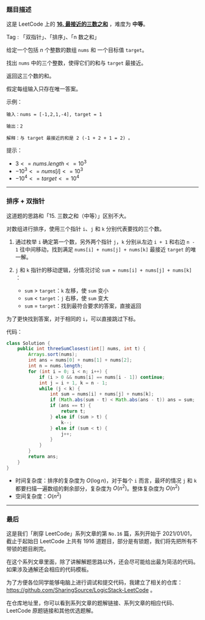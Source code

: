 ### 题目描述

这是 LeetCode 上的 **[16. 最接近的三数之和](https://leetcode-cn.com/problems/3sum-closest/solution/shua-chuan-lc-pai-xu-shuang-zhi-zhen-jie-p2ou/)** ，难度为 **中等**。

Tag : 「双指针」、「排序」、「n 数之和」



给定一个包括 $n$ 个整数的数组 `nums` 和 一个目标值 `target`。

找出 `nums` 中的三个整数，使得它们的和与 `target` 最接近。

返回这三个数的和。

假定每组输入只存在唯一答案。

示例：
```
输入：nums = [-1,2,1,-4], target = 1

输出：2

解释：与 target 最接近的和是 2 (-1 + 2 + 1 = 2) 。
```

提示：
* $3 <= nums.length <= 10^3$
* $-10^3 <= nums[i] <= 10^3$
* $-10^4 <= target <= 10^4$

---

### 排序 + 双指针

这道题的思路和「15. 三数之和（中等）」区别不大。

对数组进行排序，使用三个指针 `i`、`j` 和 `k` 分别代表要找的三个数。

1. 通过枚举 `i` 确定第一个数，另外两个指针 `j`，`k` 分别从左边 `i + 1` 和右边 `n - 1` 往中间移动，找到满足 `nums[i] + nums[j] + nums[k]` 最接近 `target` 的唯一解。

2. `j` 和 `k` 指针的移动逻辑，分情况讨论 `sum = nums[i] + nums[j] + nums[k]` ：
    * `sum` > `target`：`k` 左移，使 `sum` 变小
    * `sum` < `target`：`j` 右移，使 `sum` 变大
    * `sum` = `target`：找到最符合要求的答案，直接返回

为了更快找到答案，对于相同的 `i`，可以直接跳过下标。

代码：
```java
class Solution {
    public int threeSumClosest(int[] nums, int t) {
        Arrays.sort(nums);
        int ans = nums[0] + nums[1] + nums[2];
        int n = nums.length;
        for (int i = 0; i < n; i++) {
            if (i > 0 && nums[i] == nums[i - 1]) continue;
            int j = i + 1, k = n - 1;
            while (j < k) {
                int sum = nums[i] + nums[j] + nums[k];
                if (Math.abs(sum - t) < Math.abs(ans - t)) ans = sum;
                if (ans == t) {
                    return t;
                } else if (sum > t) {
                    k--;
                } else if (sum < t) {
                    j++;
                }
            }
        }
        return ans;
    }
}
```
* 时间复杂度：排序的复杂度为 $O(\log{n})$，对于每个 `i` 而言，最坏的情况 `j` 和 `k` 都要扫描一遍数组的剩余部分，复杂度为 $O(n^2)$。整体复杂度为 $O(n^2)$
* 空间复杂度：$O(n ^ 2)$

---
### 最后

这是我们「刷穿 LeetCode」系列文章的第 `No.16` 篇，系列开始于 2021/01/01，截止于起始日 LeetCode 上共有 1916 道题目，部分是有锁题，我们将先把所有不带锁的题目刷完。

在这个系列文章里面，除了讲解解题思路以外，还会尽可能给出最为简洁的代码。如果涉及通解还会相应的代码模板。

为了方便各位同学能够电脑上进行调试和提交代码，我建立了相关的仓库：https://github.com/SharingSource/LogicStack-LeetCode 。

在仓库地址里，你可以看到系列文章的题解链接、系列文章的相应代码、LeetCode 原题链接和其他优选题解。

